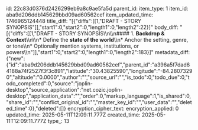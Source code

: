 id: 22c83d0376d2426299eb9a8c9ae5fa5d
parent_id: 
item_type: 1
item_id: aba9d206ddb145629bbd09ad60562cef
item_updated_time: 1746965124448
title_diff: "[{\"diffs\":[[1,\"DRAFT - STORY SYNOPSIS\"]],\"start1\":0,\"start2\":0,\"length1\":0,\"length2\":22}]"
body_diff: "[{\"diffs\":[[1,\"DRAFT - STORY SYNOPSIS\\\n\\\n#### 1. **Backdrop & Context**\\\n\\\n* Define the **state of the world**\\\n* Anchor the setting, genre, or tone\\\n* Optionally mention systems, institutions, or powers\\\n\"]],\"start1\":0,\"start2\":0,\"length1\":0,\"length2\":183}]"
metadata_diff: {"new":{"id":"aba9d206ddb145629bbd09ad60562cef","parent_id":"a396a5f7dad64188a74f2527f3f3c891","latitude":"30.43825590","longitude":"-84.28073290","altitude":"0.0000","author":"","source_url":"","is_todo":0,"todo_due":0,"todo_completed":0,"source":"joplin-desktop","source_application":"net.cozic.joplin-desktop","application_data":"","order":0,"markup_language":1,"is_shared":0,"share_id":"","conflict_original_id":"","master_key_id":"","user_data":"","deleted_time":0},"deleted":[]}
encryption_cipher_text: 
encryption_applied: 0
updated_time: 2025-05-11T12:09:11.777Z
created_time: 2025-05-11T12:09:11.777Z
type_: 13
